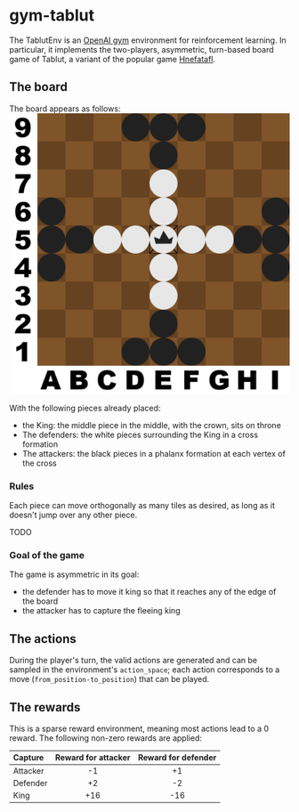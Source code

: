 # gym-tablut

The TablutEnv is an [OpenAI gym](https://gym.openai.com/) environment for reinforcement learning. In particular, it
implements the two-players, asymmetric, turn-based board game of Tablut, a variant of the popular game [Hnefatafl](https://en.wikipedia.org/wiki/Tafl_games).

## The board
The board appears as follows:
![The board](gym_tablut/docs/board.png?raw=True)

With the following pieces already placed:
* the King: the middle piece in the middle, with the crown, sits on throne
* The defenders: the white pieces surrounding the King in a cross formation
* The attackers: the black pieces in a phalanx formation at each vertex of the cross

### Rules
Each piece can move orthogonally as many tiles as desired, as long as it doesn't jump over any other piece.

TODO

### Goal of the game
The game is asymmetric in its goal:
- the defender has to move it king so that it reaches any of the edge of the board
- the attacker has to capture the fleeing king


## The actions
During the player's turn, the valid actions are generated and can be sampled in the environment's `action_space`; each action
corresponds to a move (`from_position-to_position`) that can be played.

## The rewards
This is a sparse reward environment, meaning most actions lead to a 0 reward. The following non-zero rewards are applied:

| Capture  | Reward for attacker | Reward for defender |
|:---------|:-------------------:|:-------------------:|
| Attacker | -1                  | +1                  |
| Defender | +2                  | -2                  |
| King     | +16                 | -16                 |
